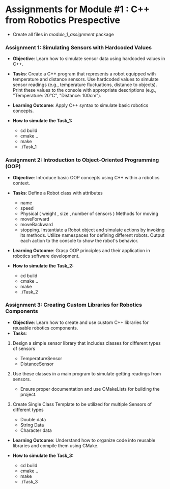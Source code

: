# Assignments for Module #1 : C++ from Robotics Prespective
- Create all files in *module_1_assignment* package
### Assignment 1: Simulating Sensors with Hardcoded Values
- **Objective**: Learn how to simulate sensor data using hardcoded values in C++.
- **Tasks**:
Create a C++ program that represents a robot equipped with temperature and distance sensors.
Use hardcoded values to simulate sensor readings (e.g., temperature fluctuations, distance to objects).
Print these values to the console with appropriate descriptions (e.g., "Temperature: 20°C", "Distance: 100cm").
- **Learning Outcome**: Apply C++ syntax to simulate basic robotics concepts.

- **How to simulate the Task_1:**
    -   cd build
    -   cmake ..
    -   make
    -   ./Task_1
### Assignment 2: Introduction to Object-Oriented Programming (OOP)
- **Objective**: Introduce basic OOP concepts using C++ within a robotics context.
- **Tasks**:
Define a Robot class with attributes
    - name
    - speed
    - Physical ( weight , size , number of sensors )
Methods for moving
    - moveForward
    - moveBackward
    - stopping.
Instantiate a Robot object and simulate actions by invoking its methods.
Utilize namespaces for defining different robots.
Output each action to the console to show the robot's behavior.
- **Learning Outcome**: Grasp OOP principles and their application in robotics software development.

- **How to simulate the Task_2:**
    -   cd build
    -   cmake ..
    -   make
    -   ./Task_2

### Assignment 3: Creating Custom Libraries for Robotics Components
- **Objective**: Learn how to create and use custom C++ libraries for reusable robotics components.
- **Tasks**:
1. Design a simple sensor library that includes classes for different types of sensors
    - TemperatureSensor
    - DistanceSensor

2. Use these classes in a main program to simulate getting readings from sensors.
    - Ensure proper documentation and use CMakeLists for building the project.

3. Create Single Class Template to be utilized for multiple Sensors of different types
    - Double data
    - String Data
    - Character data
- **Learning Outcome**: Understand how to organize code into reusable libraries and compile them using CMake.

- **How to simulate the Task_3:**
    -   cd build
    -   cmake ..
    -   make
    -   ./Task_3